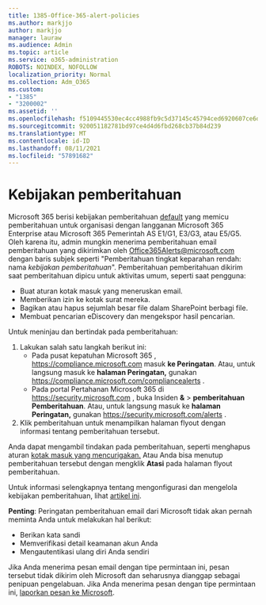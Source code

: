 ```yaml
---
title: 1385-Office-365-alert-policies
ms.author: markjjo
author: markjjo
manager: lauraw
ms.audience: Admin
ms.topic: article
ms.service: o365-administration
ROBOTS: NOINDEX, NOFOLLOW
localization_priority: Normal
ms.collection: Adm_O365
ms.custom:
- "1385"
- "3200002"
ms.assetid: ''
ms.openlocfilehash: f5109445530ec4cc4988fb9c5d37145c45794ced6920607ce6df85c6497c25ec
ms.sourcegitcommit: 920051182781bd97ce4d4d6fbd268cb37b84d239
ms.translationtype: MT
ms.contentlocale: id-ID
ms.lasthandoff: 08/11/2021
ms.locfileid: "57891682"
---
```

# <a name="alert-policies"></a>Kebijakan pemberitahuan

Microsoft 365 berisi kebijakan pemberitahuan [default](https://docs.microsoft.com/microsoft-365/compliance/alert-policies#default-alert-policies) yang memicu pemberitahuan untuk organisasi dengan langganan Microsoft 365 Enterprise atau Microsoft 365 Pemerintah AS E1/G1, E3/G3, atau E5/G5. Oleh karena itu, admin mungkin menerima pemberitahuan email pemberitahuan yang dikirimkan oleh Office365Alerts@microsoft.com dengan baris subjek seperti "Pemberitahuan tingkat keparahan rendah: nama *kebijakan pemberitahuan*". Pemberitahuan pemberitahuan dikirim saat pemberitahuan dipicu untuk aktivitas umum, seperti saat pengguna:

- Buat aturan kotak masuk yang meneruskan email.
- Memberikan izin ke kotak surat mereka.
- Bagikan atau hapus sejumlah besar file dalam SharePoint berbagi file.
- Membuat pencarian eDiscovery dan mengekspor hasil pencarian.

Untuk meninjau dan bertindak pada pemberitahuan:

1. Lakukan salah satu langkah berikut ini:
   - Pada pusat kepatuhan Microsoft 365 , <https://compliance.microsoft.com> masuk **ke Peringatan**. Atau, untuk langsung masuk ke **halaman Peringatan,** gunakan <https://compliance.microsoft.com/compliancealerts> .
   - Pada portal Pertahanan Microsoft 365 di <https://security.microsoft.com> , buka Insiden **&** \> **pemberitahuan Pemberitahuan**. Atau, untuk langsung masuk ke **halaman Peringatan,** gunakan <https://security.microsoft.com/alerts> .
2. Klik pemberitahuan untuk menampilkan halaman flyout dengan informasi tentang pemberitahuan tersebut.

Anda dapat mengambil tindakan pada pemberitahuan, seperti menghapus aturan [kotak masuk yang mencurigakan.](https://docs.microsoft.com/microsoft-365/security/office-365-security/responding-to-a-compromised-email-account) Atau Anda bisa menutup pemberitahuan tersebut dengan mengklik **Atasi** pada halaman flyout pemberitahuan.

Untuk informasi selengkapnya tentang mengonfigurasi dan mengelola kebijakan pemberitahuan, lihat  [artikel ini](https://docs.microsoft.com/microsoft-365/compliance/alert-policies).

**Penting**: Peringatan pemberitahuan email dari Microsoft tidak akan pernah meminta Anda untuk melakukan hal berikut:

- Berikan kata sandi
- Memverifikasi detail keamanan akun Anda
- Mengautentikasi ulang diri Anda sendiri

Jika Anda menerima pesan email dengan tipe permintaan ini, pesan tersebut tidak dikirim oleh Microsoft dan seharusnya dianggap sebagai penipuan pengelabuan. Jika Anda menerima pesan dengan tipe permintaan ini, [laporkan pesan ke Microsoft](https://docs.microsoft.com/microsoft-365/security/office-365-security/report-junk-email-messages-to-microsoft).
